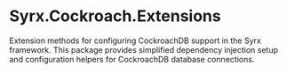 # Syrx.Cockroach.Extensions

Extension methods for configuring CockroachDB support in the Syrx framework. This package provides simplified dependency injection setup and configuration helpers for CockroachDB database connections.
